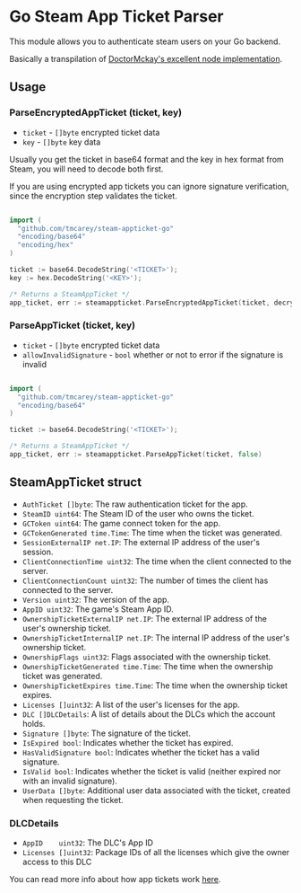 # Go Steam App Ticket Parser

This module allows you to authenticate steam users on your Go backend. 

Basically a transpilation of [DoctorMckay's excellent node implementation](https://github.com/DoctorMcKay/node-steam-appticket).

## Usage

### ParseEncryptedAppTicket (ticket, key)
- `ticket` - `[]byte` encrypted ticket data
- `key` - `[]byte` key data

Usually you get the ticket in base64 format and the key in hex format from Steam, you will need to decode both first.

If you are using encrypted app tickets you can ignore signature verification, since the encryption step validates the ticket.

```go

import (
  "github.com/tmcarey/steam-appticket-go"
  "encoding/base64"
  "encoding/hex"
)

ticket := base64.DecodeString('<TICKET>');
key := hex.DecodeString('<KEY>');

/* Returns a SteamAppTicket */
app_ticket, err := steamappticket.ParseEncryptedAppTicket(ticket, decryptionKey)
```

### ParseAppTicket (ticket, key)
- `ticket` - `[]byte` encrypted ticket data
- `allowInvalidSignature` - `bool` whether or not to error if the signature is invalid

```go

import (
  "github.com/tmcarey/steam-appticket-go"
  "encoding/base64"
)

ticket := base64.DecodeString('<TICKET>');

/* Returns a SteamAppTicket */
app_ticket, err := steamappticket.ParseAppTicket(ticket, false)
```

## SteamAppTicket struct

- `AuthTicket []byte`: The raw authentication ticket for the app.
- `SteamID uint64`: The Steam ID of the user who owns the ticket.
- `GCToken uint64`: The game connect token for the app.
- `GCTokenGenerated time.Time`: The time when the ticket was generated.
- `SessionExternalIP net.IP`: The external IP address of the user's session.
- `ClientConnectionTime uint32`: The time when the client connected to the server.
- `ClientConnectionCount uint32`: The number of times the client has connected to the server.
- `Version uint32`: The version of the app.
- `AppID uint32`: The game's Steam App ID.
- `OwnershipTicketExternalIP net.IP`: The external IP address of the user's ownership ticket.
- `OwnershipTicketInternalIP net.IP`: The internal IP address of the user's ownership ticket.
- `OwnershipFlags uint32`: Flags associated with the ownership ticket.
- `OwnershipTicketGenerated time.Time`: The time when the ownership ticket was generated.
- `OwnershipTicketExpires time.Time`: The time when the ownership ticket expires.
- `Licenses []uint32`: A list of the user's licenses for the app.
- `DLC []DLCDetails`: A list of details about the DLCs which the account holds.
- `Signature []byte`: The signature of the ticket.
- `IsExpired bool`: Indicates whether the ticket has expired.
- `HasValidSignature bool`: Indicates whether the ticket has a valid signature.
- `IsValid bool`: Indicates whether the ticket is valid (neither expired nor with an invalid signature).
- `UserData []byte`: Additional user data associated with the ticket, created when requesting the ticket.

### DLCDetails

- `AppID    uint32`: The DLC's App ID
-	`Licenses []uint32`: Package IDs of all the licenses which give the owner access to this DLC

You can read more info about how app tickets work [here](https://github.com/DoctorMcKay/node-steam-user/wiki/Steam-App-Auth).
